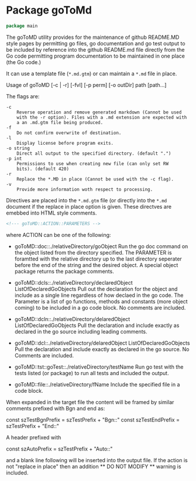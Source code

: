 <!--- goToMD::Auto:: See github.com/dancsecs/goToMD ** DO NOT MODIFY ** -->

# Package goToMd

<!--- goToMD::Bgn::doc::./package -->
```go
package main
```

The goToMD utility provides for the maintenance of github README.MD style
pages by permitting go files, go documentation and go test output to be
included by reference into the github README.md file directly from the Go
code permitting program documentation to be maintained in one place (the Go
code.)

It can use a template file (```*.md.gtm```) or can maintain a ```*.md``` file
in place.

Usage of goToMD [-c | -r] [-fvl] [-p perm] [-o outDir] path [path...]

The flags are:

    -c
        Reverse operation and remove generated markdown (Cannot be used
        with the -r option). Files with a .md extension are expected with
        a an .md.gtm file being produced.
    -f
        Do not confirm overwrite of destination.
    -l
        Display license before program exits.
    -o string
        Direct all output to the specified directory. (default ".")
    -p int
        Permissions to use when creating new file (can only set RW
        bits). (default 420)
    -r
        Replace the *.MD in place (Cannot be used with the -c flag).
    -v
        Provide more information woth respect to processing.

Directives are placed into the ```*.md.gtm``` file (or directly into the
```*.md``` document if the replace in place option is given.  These directves
are emebbed into HTML style comments.

```html
<!--- goToMD::ACTION::PARAMETERS -->
```

where ACTION can be one of the following:

- goToMD::doc::./relativeDirectory/goObject
        Run the go doc command on the object listed from the directory
        specified.  The PARAMETER is foramtted with the relative directory up
        to the last directory seperater before the end of the string and the
        desired object.  A special object package returns the package
        comments.

- goToMD::dcls::./relativeDirectory/declaredObject ListOfDeclaredGoObjects
        Pull out the declaration for the object and include as a single line
        regardless of how declaed in the go code.  The Parameter is a list of
        go functions, methods and constants (more object coming) to be included
        in a go code block. No comments are included.

- goToMD::dcln::./relativeDirectory/delaredObject ListOfDeclaredGoObjects
         Pull the declaration and include exactly as declared in the go
         source including leading comments.

- goToMD::dcl::./relativeDirectory/delaredObject ListOfDeclaredGoObjects
         Pull the declaration and include exactly as declared in the go
         source.  No Comments are included.

- goToMD::tst::goTest::./relativeDirectory/testName
         Run go test with the tests listed (or package) to run all tests and
         included the output.

- goToMD::file::./relativeDirectory/fName
         Include the specified file in a code block.

When expanded in the target file the content will be framed by similar
comments prefixed with Bgn and end as:

const szTestBgnPrefix = szTestPrefix + "Bgn::"
const szTestEndPrefix = szTestPrefix + "End::"

A header prefixed with

const szAutoPrefix = szTestPrefix + "Auto::"

and a blank line following will be inserted into the output file.  If the
action is not "replace in place" then an addition ** DO NOT MODIFY **
warning is included.
<!--- goToMD::End::doc::./package -->
